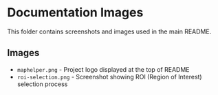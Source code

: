 # Documentation Images

This folder contains screenshots and images used in the main README.

## Images

- `maphelper.png` - Project logo displayed at the top of README
- `roi-selection.png` - Screenshot showing ROI (Region of Interest) selection process
